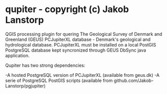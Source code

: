 # qupiter - copyright (c) Jakob Lanstorp

QGIS processing plugin for quering The Geological Survey of Denmark and Greenland (GEUS) PCJupiterXL database - Denmark's geological and hydrological database. PCJupiterXL must be installed on a local PostGIS PostgreSQL database kept syncronized through GEUS DbSync java application.

Qupiter has two strong dependencies:

-A hosted PostgreSQL version of PCJupiterXL (available from geus.dk)
-A serie of PostgreSQL PostGIS scripts (available from github.com/Jakob-Lanstorp/pgjupiter)




